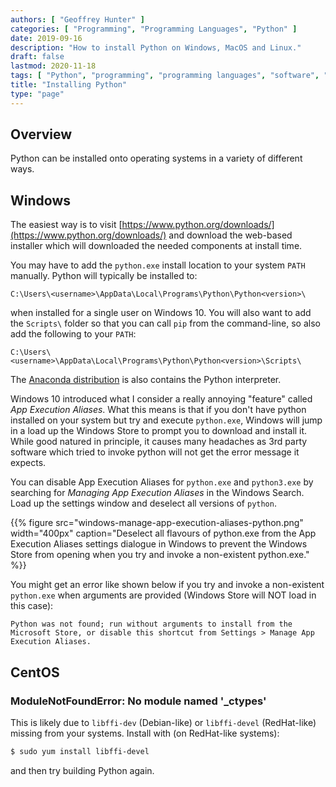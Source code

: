 ```yaml
---
authors: [ "Geoffrey Hunter" ]
categories: [ "Programming", "Programming Languages", "Python" ]
date: 2019-09-16
description: "How to install Python on Windows, MacOS and Linux."
draft: false
lastmod: 2020-11-18
tags: [ "Python", "programming", "programming languages", "software", "installing", "Windows", "Linux", "PATH", "pip", "App Execution Aliases", "Windows 10" ]
title: "Installing Python"
type: "page"
---
```


## Overview

Python can be installed onto operating systems in a variety of different ways.

## Windows

The easiest way is to visit [https://www.python.org/downloads/](https://www.python.org/downloads/) and download the web-based installer which will downloaded the needed components at install time.

You may have to add the `python.exe` install location to your system `PATH` manually. Python will typically be installed to:

```text
C:\Users\<username>\AppData\Local\Programs\Python\Python<version>\
```

when installed for a single user on Windows 10. You will also want to add the `Scripts\` folder so that you can call `pip` from the command-line, so also add the following to your `PATH`:

```text
C:\Users\<username>\AppData\Local\Programs\Python\Python<version>\Scripts\
```

The [Anaconda distribution](https://www.anaconda.com/) is also contains the Python interpreter.

Windows 10 introduced what I consider a really annoying "feature" called _App Execution Aliases_. What this means is that if you don't have python installed on your system but try and execute `python.exe`, Windows will jump in a load up the Windows Store to prompt you to download and install it. While good natured in principle, it causes many headaches as 3rd party software which tried to invoke python will not get the error message it expects.

You can disable App Execution Aliases for `python.exe` and `python3.exe` by searching for _Managing App Execution Aliases_ in the Windows Search. Load up the settings window and deselect all versions of `python`.

{{% figure src="windows-manage-app-execution-aliases-python.png" width="400px" caption="Deselect all flavours of python.exe from the App Execution Aliases settings dialogue in Windows to prevent the Windows Store from opening when you try and invoke a non-existent python.exe." %}}

You might get an error like shown below if you try and invoke a non-existent `python.exe` when arguments are provided (Windows Store will NOT load in this case):

`Python was not found; run without arguments to install from the Microsoft Store, or disable this shortcut from Settings > Manage App Execution Aliases.`

## CentOS

### ModuleNotFoundError: No module named '_ctypes'

This is likely due to `libffi-dev` (Debian-like) or `libffi-devel` (RedHat-like) missing from your systems. Install with (on RedHat-like systems):

```bash
$ sudo yum install libffi-devel
```

and then try building Python again.
